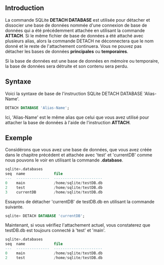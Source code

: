 ## Introduction

La commande SQLite **DETACH DATABASE** est utilisée pour détacher et dissocier une base de données nommée d'une connexion de base de données qui a été précédemment attachée en utilisant la commande **ATTACH**. Si le même fichier de base de données a été attaché avec plusieurs alias, alors la commande DETACH ne déconnectera que le nom donné et le reste de l'attachement continuera. Vous ne pouvez pas détacher les bases de données **principales** ou **temporaires**.

Si la base de données est une base de données en mémoire ou temporaire, la base de données sera détruite et son contenu sera perdu.

## Syntaxe

Voici la syntaxe de base de l'instruction SQLite DETACH DATABASE 'Alias-Name'.

```sql
DETACH DATABASE 'Alias-Name';
```

Ici, 'Alias-Name' est le même alias que celui que vous avez utilisé pour attacher la base de données à l'aide de l'instruction **ATTACH**.

## Exemple

Considérons que vous avez une base de données, que vous avez créée dans le chapitre précédent et attachée avec 'test' et 'currentDB' comme nous pouvons le voir en utilisant la commande **.database**.

```sql
sqlite>.databases
seq  name             file
---  ---------------  ----------------------
0    main             /home/sqlite/testDB.db
2    test             /home/sqlite/testDB.db
3    currentDB        /home/sqlite/testDB.db
```

Essayons de détacher 'currentDB' de testDB.db en utilisant la commande suivante.

```sql
sqlite> DETACH DATABASE 'currentDB';
```

Maintenant, si vous vérifiez l'attachement actuel, vous constaterez que testDB.db est toujours connecté à 'test' et 'main'.

```sql
sqlite>.databases
seq  name             file
---  ---------------  ----------------------
0    main             /home/sqlite/testDB.db
2    test             /home/sqlite/testDB.db
```